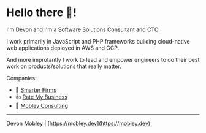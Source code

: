 # Hello there :wave:!
I'm Devon and I'm a Software Solutions Consultant and CTO. 

I work primarily in JavaScript and PHP frameworks building cloud-native web applications deployed in AWS and GCP. 

And more improtantly I work to lead and empower engineers to do their best work on products/solutions that really matter.

Companies:
- 🧐 [Smarter Firms](https://github.com/smarterfirms/)
- 👍 [Rate My Business](https://github.com/rate-my-business)
- 💼 [Mobley Consulting](https://mobley.dev)

---
Devon Mobley | [https://mobley.dev](https://mobley.dev)
